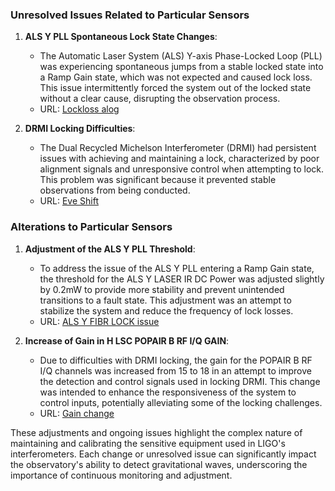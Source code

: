 ### Unresolved Issues Related to Particular Sensors

1. **ALS Y PLL Spontaneous Lock State Changes**:
   - The Automatic Laser System (ALS) Y-axis Phase-Locked Loop (PLL) was experiencing spontaneous jumps from a stable locked state into a Ramp Gain state, which was not expected and caused lock loss. This issue intermittently forced the system out of the locked state without a clear cause, disrupting the observation process.
   - URL: [Lockloss alog](https://alog.ligo-wa.caltech.edu/aLOG/index.php?callRep=83536)

2. **DRMI Locking Difficulties**:
   - The Dual Recycled Michelson Interferometer (DRMI) had persistent issues with achieving and maintaining a lock, characterized by poor alignment signals and unresponsive control when attempting to lock. This problem was significant because it prevented stable observations from being conducted.
   - URL: [Eve Shift](https://alog.ligo-wa.caltech.edu/aLOG/index.php?callRep=83538)

### Alterations to Particular Sensors

1. **Adjustment of the ALS Y PLL Threshold**:
   - To address the issue of the ALS Y PLL entering a Ramp Gain state, the threshold for the ALS Y LASER IR DC Power was adjusted slightly by 0.2mW to provide more stability and prevent unintended transitions to a fault state. This adjustment was an attempt to stabilize the system and reduce the frequency of lock losses.
   - URL: [ALS Y FIBR LOCK issue](https://alog.ligo-wa.caltech.edu/aLOG/index.php?callRep=83541)

2. **Increase of Gain in H LSC POPAIR B RF I/Q GAIN**:
   - Due to difficulties with DRMI locking, the gain for the POPAIR B RF I/Q channels was increased from 15 to 18 in an attempt to improve the detection and control signals used in locking DRMI. This change was intended to enhance the responsiveness of the system to control inputs, potentially alleviating some of the locking challenges.
   - URL: [Gain change](https://alog.ligo-wa.caltech.edu/aLOG/index.php?callRep=83540)

These adjustments and ongoing issues highlight the complex nature of maintaining and calibrating the sensitive equipment used in LIGO's interferometers. Each change or unresolved issue can significantly impact the observatory's ability to detect gravitational waves, underscoring the importance of continuous monitoring and adjustment.